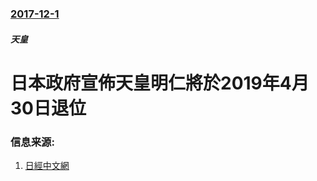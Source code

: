 ### [2017-12-1](/news/2017/12/1/index.md)

##### 天皇
# 日本政府宣佈天皇明仁將於2019年4月30日退位 




### 信息来源:

1. [日經中文網](https://cn.nikkei.com/politicsaeconomy/politicsasociety/28178-2017-12-01-11-38-30.html)
